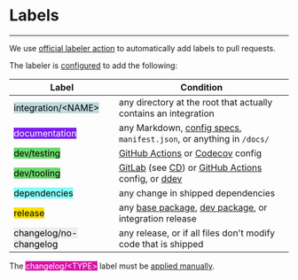 # Labels

-----

We use [official labeler action](https://github.com/actions/labeler) to automatically add labels to pull requests.

The labeler is [configured](https://github.com/DataDog/integrations-core/blob/master/.github/workflows/config/labeler.yml) to add the following:

| Label | Condition |
| --- | --- |
| <mark style="background-color: #bfdadc; color: #000000">integration/&lt;NAME&gt;</mark> | any directory at the root that actually contains an integration |
| <mark style="background-color: #7e1df4; color: #ffffff">documentation</mark> | any Markdown, [config specs](../config-specs.md), `manifest.json`, or anything in `/docs/` |
| <mark style="background-color: #6ad86c; color: #000000">dev/testing</mark> | [GitHub Actions](https://github.com/DataDog/integrations-core/tree/master/.github/workflows) or [Codecov](https://github.com/DataDog/integrations-core/blob/master/.codecov.yml) config |
| <mark style="background-color: #6ad86c; color: #000000">dev/tooling</mark> | [GitLab](https://github.com/DataDog/integrations-core/tree/master/.gitlab) (see [CD](../cd.md)) or [GitHub Actions](https://github.com/DataDog/integrations-core/tree/master/.github/workflows) config, or [ddev](../../ddev/about.md#cli) |
| <mark style="background-color: #83fcf8; color: #000000">dependencies</mark> | any change in shipped dependencies |
| <mark style="background-color: #FFDF00; color: #000000">release</mark> | any [base package](../../base/about.md), [dev package](../../ddev/about.md), or integration release |
| <mark style="background-color: #eeeeee; color: #000000">changelog/no-changelog</mark> | any release, or if all files don't modify code that is shipped |

The <mark style="background-color: #d613a8; color: #ffffff">changelog/&lt;TYPE&gt;</mark> label must be [applied manually](../../guidelines/pr.md#changelog-label).
